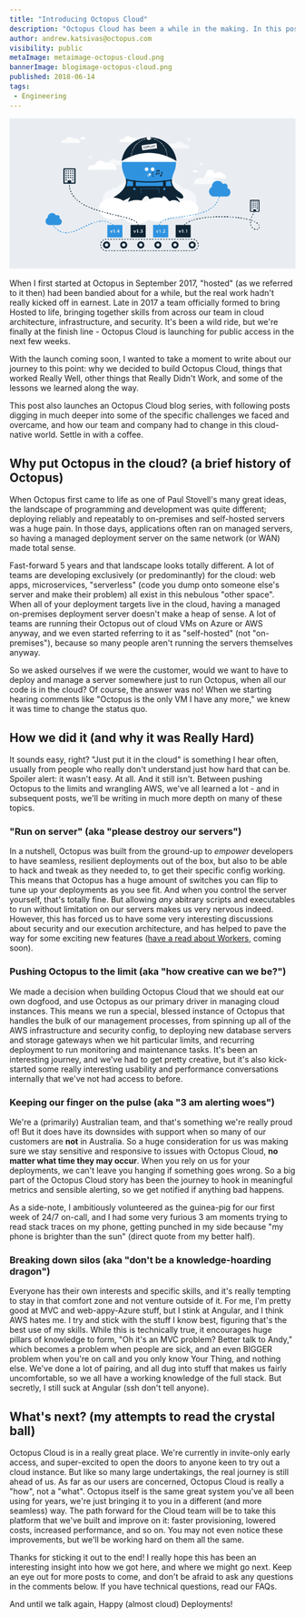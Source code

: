 ```yaml
---
title: "Introducing Octopus Cloud"
description: "Octopus Cloud has been a while in the making. In this post we look at how and why Octopus Cloud came to be, and what the future may look like"
author: andrew.katsivas@octopus.com
visibility: public
metaImage: metaimage-octopus-cloud.png
bannerImage: blogimage-octopus-cloud.png
published: 2018-06-14
tags:
 - Engineering
---
```


![Octopus Deploy in the clouds illustration](blogimage-octopus-cloud.png)

When I first started at Octopus in September 2017, "hosted" (as we referred to it then) had been bandied about for a while, but the real work hadn't really kicked off in earnest. Late in 2017 a team officially formed to bring Hosted to life, bringing together skills from across our team in cloud architecture, infrastructure, and security.  It's been a wild ride, but we're finally at the finish line - Octopus Cloud is launching for public access in the next few weeks.

With the launch coming soon, I wanted to take a moment to write about our journey to this point: why we decided to build Octopus Cloud, things that worked Really Well, other things that Really Didn't Work, and some of the lessons we learned along the way.

This post also launches an Octopus Cloud blog series, with following posts digging in much deeper into some of the specific challenges we faced and overcame, and how our team and company had to change in this cloud-native world. Settle in with a coffee.

## Why put Octopus in the cloud? (a brief history of Octopus)

When Octopus first came to life as one of Paul Stovell's many great ideas, the landscape of programming and development was quite different; deploying reliably and repeatably to on-premises and self-hosted servers was a huge pain. In those days, applications often ran on managed servers, so having a managed deployment server on the same network (or WAN) made total sense.

Fast-forward 5 years and that landscape looks totally different. A lot of teams are developing exclusively (or predominantly) for the cloud: web apps, microservices, "serverless" (code you dump onto someone else's server and make their problem) all exist in this nebulous "other space". When all of your deployment targets live in the cloud, having a managed on-premises deployment server doesn't make a heap of sense. A lot of teams are running their Octopus out of cloud VMs on Azure or AWS anyway, and we even started referring to it as "self-hosted" (not "on-premises"), because so many people aren't running the servers themselves anyway.

So we asked ourselves if we were the customer, would we want to have to deploy and manage a server somewhere just to run Octopus, when all our code is in the cloud? Of course, the answer was no! When we starting hearing comments like "Octopus is the only VM I have any more," we knew it was time to change the status quo.

## How we did it (and why it was Really Hard)

It sounds easy, right? "Just put it in the cloud" is something I hear often, usually from people who really don't understand just how hard that can be. Spoiler alert: it wasn't easy. At all. And it still isn't. Between pushing Octopus to the limits and wrangling AWS, we've all learned a lot - and in subsequent posts, we'll be writing in much more depth on many of these topics.

### "Run on server" (aka "please destroy our servers")

In a nutshell, Octopus was built from the ground-up to _empower_ developers to have seamless, resilient deployments out of the box, but also to be able to hack and tweak as they needed to, to get their specific config working. This means that Octopus has a huge amount of switches you can flip to tune up your deployments as you see fit. And when you control the server yourself, that's totally fine. But allowing _any_ abitrary scripts and executables to run without limitation on our servers makes us very nervous indeed. However, this has forced us to have some very interesting discussions about security and our execution architecture, and has helped to pave the way for some exciting new features ([have a read about Workers](https://octopus.com/blog/octopus-release-2018.6#octopus-workers-backend-enhancements), coming soon).

### Pushing Octopus to the limit (aka "how creative can we be?")

We made a decision when building Octopus Cloud that we should eat our own dogfood, and use Octopus as our primary driver in managing cloud instances. This means we run a special, blessed instance of Octopus that handles the bulk of our management processes, from spinning up all of the AWS infrastructure and security config, to deploying new database servers and storage gateways when we hit particular limits, and recurring deployment to run monitoring and maintenance tasks. It's been an interesting journey, and we've had to get pretty creative, but it's also kick-started some really interesting usability and performance conversations internally that we've not had access to before.

### Keeping our finger on the pulse (aka "3 am alerting woes")

We're a (primarily) Australian team, and that's something we're really proud of! But it does have its downsides with support when so many of our customers are **not** in Australia. So a huge consideration for us was making sure we stay sensitive and responsive to issues with Octopus Cloud, **no matter what time they may occur**. When you rely on us for your deployments, we can't leave you hanging if something goes wrong. So a big part of the Octopus Cloud story has been the journey to hook in meaningful metrics and sensible alerting, so we get notified if anything bad happens.

As a side-note, I ambitiously volunteered as the guinea-pig for our first week of 24/7 on-call, and I had some very furious 3 am moments trying to read stack traces on my phone, getting punched in my side because "my phone is brighter than the sun" (direct quote from my better half).

### Breaking down silos (aka "don't be a knowledge-hoarding dragon")

Everyone has their own interests and specific skills, and it's really tempting to stay in that comfort zone and not venture outside of it. For me, I'm pretty good at MVC and web-appy-Azure stuff, but I stink at Angular, and I think AWS hates me. I try and stick with the stuff I know best, figuring that's the best use of my skills. While this is technically true, it encourages huge pillars of knowledge to form, "Oh it's an MVC problem? Better talk to Andy," which becomes a problem when people are sick, and an even BIGGER problem when you're on call and you only know Your Thing, and nothing else. We've done a lot of pairing, and all dug into stuff that makes us fairly uncomfortable, so we all have a working knowledge of the full stack. But secretly, I still suck at Angular (ssh don't tell anyone).

## What's next? (my attempts to read the crystal ball)

Octopus Cloud is in a really great place. We're currently in invite-only early access, and super-excited to open the doors to anyone keen to try out a cloud instance. But like so many large undertakings, the real journey is still ahead of us. As far as our users are concerned, Octopus Cloud is really a "how", not a "what". Octopus itself is the same great system you've all been using for years, we're just bringing it to you in a different (and more seamless) way. The path forward for the Cloud team will be to take this platform that we've built and improve on it: faster provisioning, lowered costs, increased performance, and so on. You may not even notice these improvements, but we'll be working hard on them all the same.

Thanks for sticking it out to the end! I really hope this has been an interesting insight into how we got here, and where we might go next. Keep an eye out for more posts to come, and don't be afraid to ask any questions in the comments below. If you have technical questions, read our FAQs.

And until we talk again, Happy (almost cloud) Deployments!
